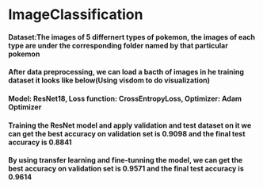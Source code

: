 # ImageClassification
 
#### Dataset:The images of 5 differnert types of pokemon, the images of each type are under the corresponding folder named by that particular pokemon
#### After data preprocessing, we can load a bacth of images in he training dataset it looks like below(Using visdom to do visualization)


#### Model: ResNet18,  Loss function: CrossEntropyLoss, Optimizer: Adam Optimizer
#### Training the ResNet model and apply validation and test dataset on it we can get the best accuracy on validation set is 0.9098 and the final test accuracy is 0.8841


#### By using transfer learning and fine-tunning the model, we can get the best accuracy on validation set is 0.9571 and the final test accuracy is 0.9614

